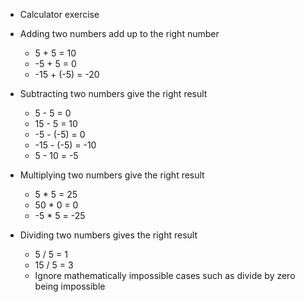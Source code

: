 - Calculator exercise

- Adding two numbers add up to the right number
    - 5 + 5 = 10
    - -5 + 5 = 0
    - -15 + (-5) = -20
- Subtracting two numbers give the right result
    - 5 - 5 = 0
    - 15 - 5 = 10
    - -5 - (-5) = 0
    - -15 - (-5) = -10
    - 5 - 10 = -5
- Multiplying two numbers give the right result
    - 5 * 5 = 25
    - 50 * 0 = 0
    - -5 * 5 = -25
- Dividing two numbers gives the right result
    - 5 / 5 = 1
    - 15 / 5 = 3
    - Ignore mathematically impossible cases such as divide by zero being impossible
